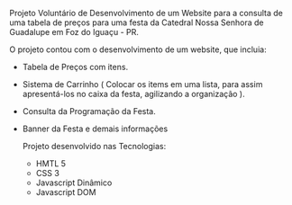 Projeto Voluntário de Desenvolvimento de um Website para a consulta de uma tabela de preços para uma festa da Catedral Nossa Senhora de Guadalupe em Foz do Iguaçu - PR.

O projeto contou com o desenvolvimento de um website, que incluia:

- Tabela de Preços com itens.
- Sistema de Carrinho ( Colocar os items em uma lista, para assim apresentá-los no caixa da festa, agilizando a organização ).
- Consulta da Programação da Festa.
- Banner da Festa e demais informações

  Projeto desenvolvido nas Tecnologias:

  - HMTL 5
  - CSS 3
  - Javascript Dinâmico
  - Javascript DOM
